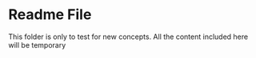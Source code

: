 # Readme File

This folder is only to test for new concepts.
All the content included here will be temporary